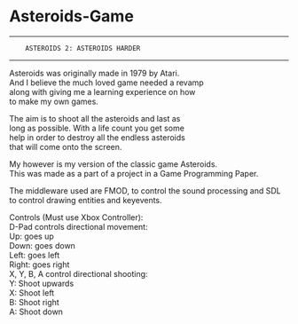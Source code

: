# Asteroids-Game

---------------------------------------------------------------
		ASTEROIDS 2: ASTEROIDS HARDER		                          
---------------------------------------------------------------
Asteroids was originally made in 1979 by Atari.	            
And I believe the much loved game needed a revamp           
along with giving me a learning experience on how           
to make my own games.	

The aim is to shoot all the asteroids and last as           
long as possible. With a life count you get some            
help in order to destroy all the endless asteroids          
that will come onto the screen.  

 My however is my version of the classic game Asteroids.                   
 This was made as a part of a project in a Game Programming Paper.

The middleware used are FMOD, to control the sound processing and
SDL to control drawing entities and keyevents.

 Controls (Must use Xbox Controller):			                 
	D-Pad controls directional movement:                        
	Up: goes up				                                        
	Down: goes down				                                    
	Left: goes left				                                    
	Right: goes right	
	X, Y, B, A control directional shooting:            	      
	Y: Shoot upwards			                                    
	X: Shoot left				                                      
	B: Shoot right				                                    
	A: Shoot down				                                      
